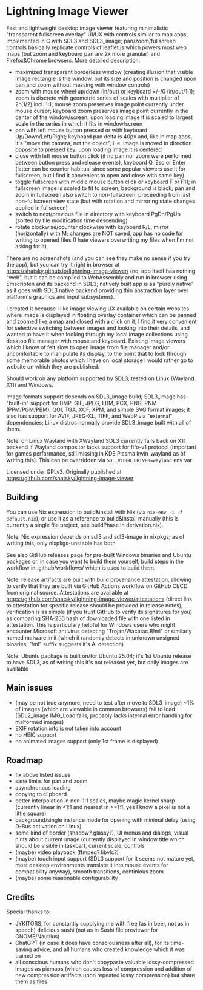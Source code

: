 # Lightning Image Viewer

Fast and lightweight desktop image viewer featuring minimalistic "transparent fullscreen overlay" UI/UX with controls similar to map apps, implemented in C with SDL3 and SDL3_image; pan/zoom/fullscreen controls basically replicate controls of leaflet.js which powers most web maps (but zoom and keyboard pan are 2x more granular) and Firefox&Chrome browsers. More detailed description:
- maximized transparent borderless window (creating illusion that visible image rectangle is the window, but its size and position is changed upon pan and zoom without messing with window controls)
- zoom with mouse wheel up/down (in/out) or keyboard =/-/0 (in/out/1:1); zoom is discrete with geometric series of scales with multiplier of 2^(1/2) incl. 1:1; mouse zoom preserves image point currently under mouse cursor; keyboard zoom preserves image point currently in the center of the window/screen; upon loading image it is scaled to largest scale in the series in which it fits in window/screen
- pan with left mouse button pressed or with keyboard Up/Down/Left/Right; keyboard pan delta is 40px and, like in map apps, it's "move the camera, not the object", i. e. image is moved in direction opposite to pressed key; upon loading image it is centered
- close with left mouse button click (if no pan nor zoom were performed between button press and release events), keyboard Q, Esc or Enter (latter can be counter habitual since some popular viewers use it for fullscreen, but I find it convenient to open and close with same key)
- toggle fullscreen with middle mouse button click or keyboard F or F11; in fullscreen image is scaled to fit to screen, background is black; pan and zoom in fullscreen also switch to non-fullscreen, proceeding from last non-fullscreen view state (but with rotation and mirroring state changes applied in fullscreen)
- switch to next/previous file in directory with keyboard PgDn/PgUp (sorted by file modification time descending)
- rotate clockwise/counter clockwise with keyboard R/L, mirror (horizontally) with M; changes are NOT saved, app has no code for writing to opened files (I hate viewers overwriting my files when I'm not asking for it)

There are no screenshots (and you can see they make no sense if you try the app), but you can try it right in browser at https://shatsky.github.io/lightning-image-viewer/ (no, app itself has nothing "web", but it can be compiled to WebAssembly and run in browser using Emscripten and its backend in SDL3; natively built app is as "purely native" as it goes with SDL3 native backend providing thin abstraction layer over platform's graphics and input subsystems).

I created it because I like image viewing UX available on certain websites where image is displayed in floating overlay container which can be panned and zoomed like a map and closed with a click on it; I find it very convenient for selective switching between images and looking into their details, and wanted to have it when looking through my local image collections using desktop file manager with mouse and keyboard. Existing image viewers which I know of felt slow to open image from file manager and/or uncomfortable to manipulate its display, to the point that to look through some memorable photos which I have on local storage I would rather go to website on which they are published.

Should work on any platform supported by SDL3, tested on Linux (Wayland, X11) and Windows.

Image formats support depends on SDL3_image build; SDL3_image has "built-in" support for BMP, GIF, JPEG, LBM, PCX, PNG, PNM (PPM/PGM/PBM), QOI, TGA, XCF, XPM, and simple SVG format images; it also has support for AVIF, JPEG-XL, TIFF, and WebP via "external" dependencies; Linux distros normally provide SDL3_image built with all of them.

Note: on Linux Wayland with XWayland SDL3 currently falls back on X11 backend if Wayland compositor lacks support for fifo-v1 protocol (important for games performance, still missing in KDE Plasma kwin_wayland as of writing this). This can be overridden via `SDL_VIDEO_DRIVER=wayland` env var

Licensed under GPLv3. Originally published at https://github.com/shatsky/lightning-image-viewer

## Building

You can use Nix expression to build&install with Nix (via `nix-env -i -f default.nix`), or use it as a reference to build&install manually (this is currently a single file project, see buildPhase in derivation.nix).

Note: Nix expression depends on sdl3 and sdl3-image in nixpkgs; as of writing this, only nixpkgs-unstable has both

See also GitHub releases page for pre-built Windows binaries and Ubuntu packages or, in case you want to build them yourself, build steps in the workflow in .github/workflows/ which is used to build them.

Note: release artifacts are built with build provenance attestation, allowing to verify that they are built via GitHub Actions workflow on GitHub CI/CD from original source. Attestations are available at https://github.com/shatsky/lightning-image-viewer/attestations (direct link to attestation for specific release should be provided in release notes), verification is as simple (if you trust GitHub to verify its signatures for you) as comparing SHA-256 hash of downloaded file with one listed in attestation. This is particulary helpful for Windows users who might encounter Microsoft antivirus detecting "Trojan/Wacatac.B!ml" or similarly named malware in it (which it randomly detects in unknown unsigned binaries, "!ml" suffix suggests it's AI detection)

Note: Ubuntu package is built on/for Ubuntu 25.04; it's 1st Ubuntu release to have SDL3, as of writing this it's not released yet, but daily images are available

## Main issues

- (may be not true anymore, need to test after move to SDL3_image) ~1% of images (which are viewable in common browsers) fail to load (SDL2_image IMG_Load fails, probably lacks internal error handling for malformed images)
- EXIF rotation info is not taken into account
- no HEIC support
- no animated images support (only 1st frame is displayed)

## Roadmap

- fix above listed issues
- sane limits for pan and zoom
- asynchronous loading
- copying to clipboard
- better interpolation in non-1:1 scales, maybe magic kernel sharp (currently linear in <1:1 and nearest in >=1:1, yes I know a pixel is not a little square)
- background/single instance mode for opening with minimal delay (using D-Bus activation on Linux)
- some kind of border (shadow? glassy?), UI menus and dialogs, visual hints about current image (currently displayed in window title which should be visible in taskbar), current scale, controls
- (maybe) video playback (ffmpeg? libvlc?)
- (maybe) touch input support (SDL3 support for it seems not mature yet, most desktop environments translate it into mouse events for compatibility anyway), smooth transitions, continious zoom
- (maybe) some reasonable configurability

## Credits

Special thanks to:
- JYKITORS, for constantly supplying me with free (as in beer, not as in speech) delicious sushi (not as in Sushi file previewer for GNOME/Nautilus)
- ChatGPT (in case it does have consciousness after all), for its time-saving advice, and all humans who created knowledge which it was trained on
- all conscious humans who don't copypaste valuable lossy-compressed images as pixmaps (which causes loss of compression and addition of new compression artifacts upon repeated lossy compression) but share them as files
